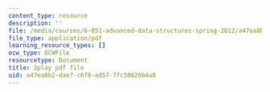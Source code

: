 ```yaml
---
content_type: resource
description: ''
file: /media/courses/6-851-advanced-data-structures-spring-2012/a47ea8b2dae7c6f8ad577fc30628b4a8_XZLN6NxEQWo.pdf
file_type: application/pdf
learning_resource_types: []
ocw_type: OCWFile
resourcetype: Document
title: 3play pdf file
uid: a47ea8b2-dae7-c6f8-ad57-7fc30628b4a8
---
```

